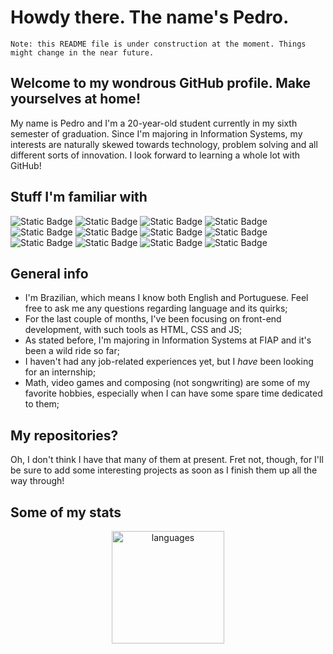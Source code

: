 # Howdy there. The name's Pedro.

`Note: this README file is under construction at the moment. Things might change in the near future.`

## Welcome to my wondrous GitHub profile. Make yourselves at home!

My name is Pedro and I'm a 20-year-old student currently in my sixth semester of graduation. Since I'm majoring in Information Systems, my interests are naturally skewed towards technology, problem solving and all different sorts of innovation. I look forward to learning a whole lot with GitHub!

## Stuff I'm familiar with

![Static Badge](https://img.shields.io/badge/HTML5-%23f16529?style=for-the-badge&logo=html5&logoColor=white)
![Static Badge](https://img.shields.io/badge/CSS3-%232a65f1?style=for-the-badge&logo=css3&logoColor=white)
![Static Badge](https://img.shields.io/badge/JS-%23f0db4e?style=for-the-badge&logo=javascript&logoColor=%23323230)
![Static Badge](https://img.shields.io/badge/TS-%233178c6?style=for-the-badge&logo=typescript&logoColor=white)
![Static Badge](https://img.shields.io/badge/Java-%230c1a33?style=for-the-badge&logo=openjdk&logoColor=white)
![Static Badge](https://img.shields.io/badge/Angular-%23de0031?style=for-the-badge&logo=angular&logoColor=white)
![Static Badge](https://img.shields.io/badge/Dart-%2358b7f1?style=for-the-badge&logo=dart&logoColor=white)
![Static Badge](https://img.shields.io/badge/Flutter-%2347d2fd?style=for-the-badge&logo=flutter&logoColor=white)
![Static Badge](https://img.shields.io/badge/Kotlin-%23816ee2?style=for-the-badge&logo=kotlin&logoColor=white)
![Static Badge](https://img.shields.io/badge/Oracle%20Database-%23e32024?style=for-the-badge&logo=oracle&logoColor=white)
![Static Badge](https://img.shields.io/badge/MySQL-%2300758f?style=for-the-badge&logo=mysql&logoColor=white)
![Static Badge](https://img.shields.io/badge/Cisco%20Packet%20Tracer-%23049fd8?style=for-the-badge&logo=cisco&logoColor=white)

## General info

- I'm Brazilian, which means I know both English and Portuguese. Feel free to ask me any questions regarding language and its quirks;
- For the last couple of months, I've been focusing on front-end development, with such tools as HTML, CSS and JS;
- As stated before, I'm majoring in Information Systems at FIAP and it's been a wild ride so far;
- I haven't had any job-related experiences yet, but I _have_ been looking for an internship;
- Math, video games and composing (not songwriting) are some of my favorite hobbies, especially when I can have some spare time dedicated to them;

## My repositories?

Oh, I don't think I have that many of them at present. Fret not, though, for I'll be sure to add some interesting projects as soon as I finish them up all the way through!

## Some of my stats

<p align="center">
<a href="https://github.com/pedrotura">
  <img height="180em" alt="languages" src="https://github-readme-stats-eight-theta.vercel.app/api/top-langs/?username=pedrotura&layout=compact&langs_count=8&theme=midnight-purple"/>
</a>
</p>
